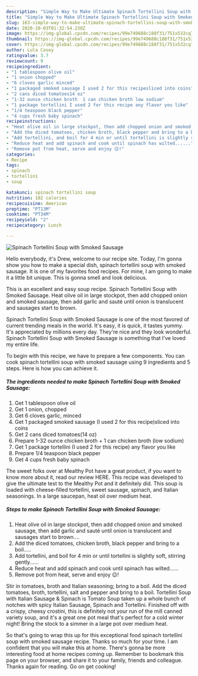 ```yaml
---
description: "Simple Way to Make Ultimate Spinach Tortellini Soup with Smoked Sausage"
title: "Simple Way to Make Ultimate Spinach Tortellini Soup with Smoked Sausage"
slug: 163-simple-way-to-make-ultimate-spinach-tortellini-soup-with-smoked-sausage
date: 2020-10-03T01:32:54.238Z
image: https://img-global.cpcdn.com/recipes/99e749688c188f31/751x532cq70/spinach-tortellini-soup-with-smoked-sausage-recipe-main-photo.jpg
thumbnail: https://img-global.cpcdn.com/recipes/99e749688c188f31/751x532cq70/spinach-tortellini-soup-with-smoked-sausage-recipe-main-photo.jpg
cover: https://img-global.cpcdn.com/recipes/99e749688c188f31/751x532cq70/spinach-tortellini-soup-with-smoked-sausage-recipe-main-photo.jpg
author: Lula Casey
ratingvalue: 3.7
reviewcount: 9
recipeingredient:
- "1 tablespoon olive oil"
- "1 onion chopped"
- "6 cloves garlic minced"
- "1 packaged smoked sausage I used 2 for this recipesliced into coins"
- "2 cans diced tomatoes14 oz"
- "1-32 ounce chicken broth  1 can chicken broth low sodium"
- "1 package tortellini I used 2 for this recipe any flavor you like"
- "1/4 teaspoon black pepper"
- "4 cups fresh baby spinach"
recipeinstructions:
- "Heat olive oil in large stockpot, then add chopped onion and smoked sausage, then add garlic and sauté until onion is translucent and sausages start to brown...."
- "Add the diced tomatoes, chicken broth, black pepper and bring to a boil....."
- "Add tortellini, and boil for 4 min or until tortellini is slightly soft, stirring gently......"
- "Reduce heat and add spinach and cook until spinach has wilted......"
- "Remove pot from heat, serve and enjoy 😉!"
categories:
- Recipe
tags:
- spinach
- tortellini
- soup

katakunci: spinach tortellini soup 
nutrition: 102 calories
recipecuisine: American
preptime: "PT13M"
cooktime: "PT34M"
recipeyield: "2"
recipecategory: Lunch

---
```



![Spinach Tortellini Soup with Smoked Sausage](https://img-global.cpcdn.com/recipes/99e749688c188f31/751x532cq70/spinach-tortellini-soup-with-smoked-sausage-recipe-main-photo.jpg)

Hello everybody, it's Drew, welcome to our recipe site. Today, I'm gonna show you how to make a special dish, spinach tortellini soup with smoked sausage. It is one of my favorites food recipes. For mine, I am going to make it a little bit unique. This is gonna smell and look delicious.

This is an excellent and easy soup recipe. Spinach Tortellini Soup with Smoked Sausage. Heat olive oil in large stockpot, then add chopped onion and smoked sausage, then add garlic and sauté until onion is translucent and sausages start to brown.

Spinach Tortellini Soup with Smoked Sausage is one of the most favored of current trending meals in the world. It's easy, it is quick, it tastes yummy. It's appreciated by millions every day. They're nice and they look wonderful. Spinach Tortellini Soup with Smoked Sausage is something that I've loved my entire life.


To begin with this recipe, we have to prepare a few components. You can cook spinach tortellini soup with smoked sausage using 9 ingredients and 5 steps. Here is how you can achieve it.

<!--inarticleads1-->

##### The ingredients needed to make Spinach Tortellini Soup with Smoked Sausage:

1. Get 1 tablespoon olive oil
1. Get 1 onion, chopped
1. Get 6 cloves garlic, minced
1. Get 1 packaged smoked sausage (I used 2 for this recipe)sliced into coins
1. Get 2 cans diced tomatoes(14 oz)
1. Prepare 1-32 ounce chicken broth + 1 can chicken broth (low sodium)
1. Get 1 package tortellini (I used 2 for this recipe) any flavor you like
1. Prepare 1/4 teaspoon black pepper
1. Get 4 cups fresh baby spinach


The sweet folks over at Mealthy Pot have a great product, if you want to know more about it, read our review HERE. This recipe was developed to give the ultimate test to the Mealthy Pot and it definitely did. This soup is loaded with cheese-filled tortellini, sweet sausage, spinach, and Italian seasonings. In a large saucepan, heat oil over medium heat. 

<!--inarticleads2-->

##### Steps to make Spinach Tortellini Soup with Smoked Sausage:

1. Heat olive oil in large stockpot, then add chopped onion and smoked sausage, then add garlic and sauté until onion is translucent and sausages start to brown....
1. Add the diced tomatoes, chicken broth, black pepper and bring to a boil.....
1. Add tortellini, and boil for 4 min or until tortellini is slightly soft, stirring gently......
1. Reduce heat and add spinach and cook until spinach has wilted......
1. Remove pot from heat, serve and enjoy 😉!


Stir in tomatoes, broth and Italian seasoning; bring to a boil. Add the diced tomatoes, broth, tortellini, salt and pepper and bring to a boil. Tortellini Soup with Italian Sausage &amp; Spinach is Tomato Soup taken up a whole bunch of notches with spicy Italian Sausage, Spinach and Tortellini. Finished off with a crispy, cheesy crostini, this is definitely not your run of the mill canned variety soup, and it&#39;s a great one pot meal that&#39;s perfect for a cold winter night! Bring the stock to a simmer in a large pot over medium heat. 

So that's going to wrap this up for this exceptional food spinach tortellini soup with smoked sausage recipe. Thanks so much for your time. I am confident that you will make this at home. There's gonna be more interesting food at home recipes coming up. Remember to bookmark this page on your browser, and share it to your family, friends and colleague. Thanks again for reading. Go on get cooking!
